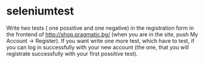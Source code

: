 # seleniumtest
Write two tests ( one possitive and one negative) in the registration form in the frontend of http://shop.pragmatic.bg/ (when you are in the site, push My Account -> Register). If you want write one more test, which have to test, if you can log in successfully with your new аccount (the one, that you will registrate successfully with your first possitive test).
